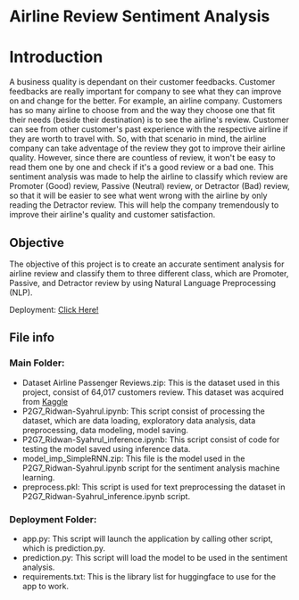 # Airline Review Sentiment Analysis

# Introduction
A business quality is dependant on their customer feedbacks. Customer feedbacks are really important for company to see what they can improve on and change for the better. For example, an airline company. Customers has so many airline to choose from and the way they choose one that fit their needs (beside their destination) is to see the airline's review. Customer can see from other customer's past experience with the respective airline if they are worth to travel with. So, with that scenario in mind, the airline company can take adventage of the review they got to improve their airline quality. However, since there are countless of review, it won't be easy to read them one by one and check if it's a good review or a bad one. This sentiment analysis was made to help the airline to classify which review are Promoter (Good) review, Passive (Neutral) review, or Detractor (Bad) review, so that it will be easier to see what went wrong with the airline by only reading the Detractor review. This will help the company tremendously to improve their airline's quality and customer satisfaction.

## Objective
The objective of this project is to create an accurate sentiment analysis for airline review and classify them to three different class, which are Promoter, Passive, and Detractor review by using Natural Language Preprocessing (NLP).

Deployment: [Click Here!](https://huggingface.co/spaces/RidwanMS/Airline_Review_Sentiment_Analysis)

## File info
### Main Folder:
- Dataset Airline Passenger Reviews.zip: This is the dataset used in this project, consist of 64,017 customers review. This dataset was acquired from [Kaggle](https://www.kaggle.com/datasets/malharkhatu/airline-passenger-reviews/data)
- P2G7_Ridwan-Syahrul.ipynb: This script consist of processing the dataset, which are data loading, exploratory data analysis, data preprocessing, data modeling, model saving.
- P2G7_Ridwan-Syahrul_inference.ipynb: This script consist of code for testing the model saved using inference data.
- model_imp_SimpleRNN.zip: This file is the model used in the P2G7_Ridwan-Syahrul.ipynb script for the sentiment analysis machine learning.
- preprocess.pkl: This script is used for text preprocessing the dataset in P2G7_Ridwan-Syahrul_inference.ipynb script.
  
### Deployment Folder:
- app.py: This script will launch the application by calling other script, which is prediction.py.
- prediction.py: This script will load the model to be used in the sentiment analysis.
- requirements.txt: This is the library list for huggingface to use for the app to work.
